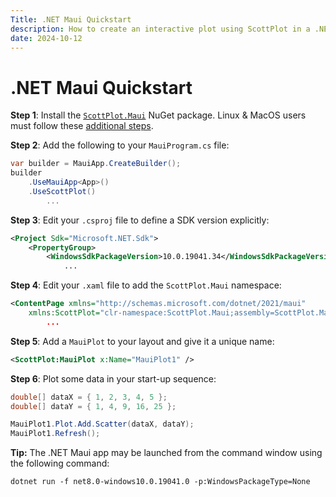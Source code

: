 ```yaml
---
Title: .NET Maui Quickstart
description: How to create an interactive plot using ScottPlot in a .NET Maui application
date: 2024-10-12
---
```


# .NET Maui Quickstart


**Step 1**: Install the [`ScottPlot.Maui`](https://www.nuget.org/packages/ScottPlot.Maui) NuGet package. Linux & MacOS users must follow these [additional steps](https://scottplot.net/faq/dependencies/).

**Step 2**: Add the following to your `MauiProgram.cs` file:

```csharp
var builder = MauiApp.CreateBuilder();
builder
    .UseMauiApp<App>()
    .UseScottPlot()
        ...
```

**Step 3**: Edit your `.csproj` file to define a SDK version explicitly:
```xml
<Project Sdk="Microsoft.NET.Sdk">
    <PropertyGroup>
        <WindowsSdkPackageVersion>10.0.19041.34</WindowsSdkPackageVersion>
            ...
```

**Step 4**: Edit your `.xaml` file to add the `ScottPlot.Maui` namespace:

```xml
<ContentPage xmlns="http://schemas.microsoft.com/dotnet/2021/maui"
    xmlns:ScottPlot="clr-namespace:ScottPlot.Maui;assembly=ScottPlot.Maui"
        ... 
```

**Step 5**: Add a `MauiPlot` to your layout and give it a unique name:
```xml
<ScottPlot:MauiPlot x:Name="MauiPlot1" />
```

**Step 6**: Plot some data in your start-up sequence:
```csharp
double[] dataX = { 1, 2, 3, 4, 5 };
double[] dataY = { 1, 4, 9, 16, 25 };

MauiPlot1.Plot.Add.Scatter(dataX, dataY);
MauiPlot1.Refresh();
```

**Tip:** The .NET Maui app may be launched from the command window using the following command:

```
dotnet run -f net8.0-windows10.0.19041.0 -p:WindowsPackageType=None
```